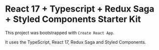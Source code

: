 # React 17 + Typescript + Redux Saga + Styled Components Starter Kit

This project was bootstrapped with `Create React App`.

It uses the TypeScript, React 17, Redux Saga and Styled Components.
